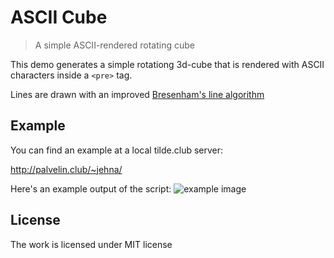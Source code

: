 # ASCII Cube
> A simple ASCII-rendered rotating cube

This demo generates a simple rotationg 3d-cube that is rendered with ASCII
characters inside a `<pre>` tag.

Lines are drawn with an improved [Bresenham's line algorithm][bresenham]

## Example
You can find an example at a local tilde.club server:

http://palvelin.club/~jehna/

Here's an example output of the script:
<img src="http://i.imgur.com/Z2bHrVi.png" alt="example image">

## License
The work is licensed under MIT license

[bresenham]: http://en.wikipedia.org/wiki/Bresenham's_line_algorithm